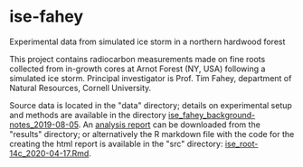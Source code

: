 # ise-fahey
Experimental data from simulated ice storm in a northern hardwood forest

This project contains radiocarbon measurements made on fine roots collected from in-growth cores at Arnot Forest (NY, USA) following a simulated ice storm. Principal investigator is Prof. Tim Fahey, department of Natural Resources, Cornell University.

Source data is located in the "data" directory; details on experimental setup and methods are available in the directory [ise_fahey_background-notes_2019-08-05](data/external/ise_fahey_background-notes_2019-08-05). An [analysis report](results/2020-04-17) can be downloaded from the "results" directory; or alternatively the R markdown file with the code for the creating the html report is available in the "src" directory: [ise_root-14c_2020-04-17.Rmd](src/ise_root-14c_2020-04-17.Rmd).
